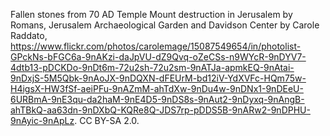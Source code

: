 Fallen stones from 70 AD Temple Mount destruction in Jerusalem by Romans, Jerusalem Archaeological Garden and Davidson Center by Carole Raddato, https://www.flickr.com/photos/carolemage/15087549654/in/photolist-GPckNs-bFGC6a-9nAKzi-daJpVU-dZ9Qvq-oZeCSs-n9WYcR-9nDYV7-4dtb13-pDCKDo-9nDt6m-72u2sh-72u2sm-9nATJa-apmkEQ-9nAtai-9nDxjS-5M5Qbk-9nAoJX-9nDQXN-dFEUrM-bd12iV-YdXVFc-HQm75w-H4igsX-HW3fSf-aeiPFu-9nAZmM-ahTdXw-9nDu4w-9nDNx1-9nDEeU-6URBmA-9nE3qu-da2haM-9nE4D5-9nDS8s-9nAut2-9nDyxq-9nAngB-ahTBkQ-aa63dn-9nDXbQ-KQRe8Q-JDS7rp-pDDS5B-9nARw2-9nDPHU-9nAyic-9nApLz. CC BY-SA 2.0.